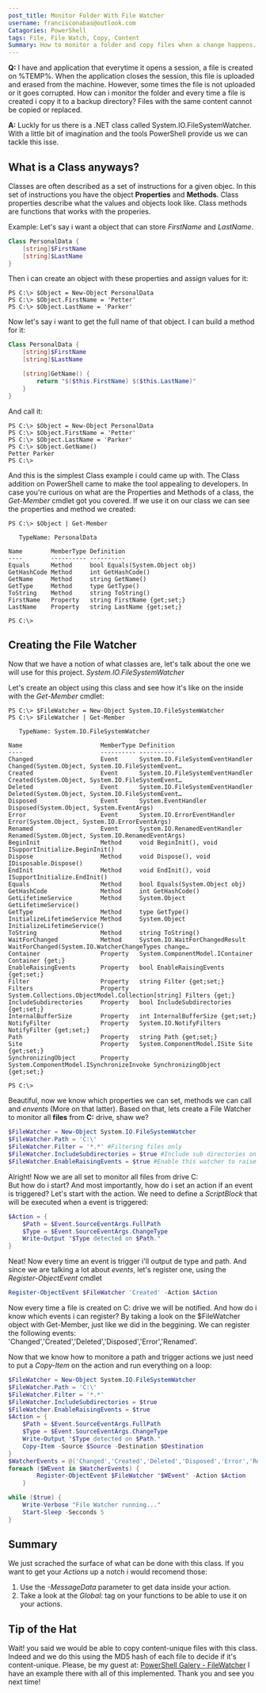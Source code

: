 ```yaml
---
post_title: Monitor Folder With File Watcher
username: francisconabas@outlook.com
Catagories: PowerShell
tags: File, File Watch, Copy, Content
Summary: How to monitor a folder and copy files when a change happens.
---
```


**Q:** I have and application that everytime it opens a session, a file is created on %TEMP%.
When the application closes the session, this file is uploaded and erased from the machine.
However, some times the file is not uploaded or it goes corrupted.
How can i monitor the folder and every time a file is created i copy it to a backup directory?
Files with the same content cannot be copied or replaced.

**A:** Luckly for us there is a .NET class called System.IO.FileSystemWatcher.
With a little bit of imagination and the tools PowerShell provide us we can tackle this isse.

## What is a Class anyways?

Classes are often described as a set of instructions for a given objec.
In this set of instructions you have the object **Properties** and **Methods**.
Class properties describe what the values and objects look like.
Class methods are functions that works with the properies.

Example: Let's say i want a object that can store _FirstName_ and _LastName_.

```powershell
Class PersonalData {
    [string]$FirstName
    [string]$LastName
}
```

Then i can create an object with these properties and assign values for it:

```powershell-console
PS C:\> $Object = New-Object PersonalData
PS C:\> $Object.FirstName = 'Petter'
PS C:\> $Object.LastName = 'Parker'
```

Now let's say i want to get the full name of that object.
I can build a method for it:

```powershell
Class PersonalData {
    [string]$FirstName
    [string]$LastName

    [string]GetName() {
        return "$($this.FirstName) $($this.LastName)"
    }
}
```

And call it:

```powershell-console
PS C:\> $Object = New-Object PersonalData
PS C:\> $Object.FirstName = 'Petter'
PS C:\> $Object.LastName = 'Parker'
PS C:\> $Object.GetName()
Petter Parker
PS C:\>
```

And this is the simplest Class example i could came up with.
The Class addition on PowerShell came to make the tool appealing to developers.
In case you're curious on what are the Properties and Methods of a class, the _Get-Member_ cmdlet got you covered.
If we use it on our class we can see the properties and method we created:

```powershell-console
PS C:\> $Object | Get-Member

   TypeName: PersonalData

Name        MemberType Definition
----        ---------- ----------
Equals      Method     bool Equals(System.Object obj)
GetHashCode Method     int GetHashCode()
GetName     Method     string GetName()
GetType     Method     type GetType()
ToString    Method     string ToString()
FirstName   Property   string FirstName {get;set;}
LastName    Property   string LastName {get;set;}

PS C:\>
```

## Creating the File Watcher

Now that we have a notion of what classes are, let's talk about the one we will use for this project.
_System.IO.FileSystemWatcher_

Let's create an object using this class and see how it's like on the inside with the _Get-Member_ cmdlet:

```powershell-console
PS C:\> $FileWatcher = New-Object System.IO.FileSystemWatcher
PS C:\> $FileWatcher | Get-Member

   TypeName: System.IO.FileSystemWatcher

Name                      MemberType Definition
----                      ---------- ----------
Changed                   Event      System.IO.FileSystemEventHandler Changed(System.Object, System.IO.FileSystemEvent…
Created                   Event      System.IO.FileSystemEventHandler Created(System.Object, System.IO.FileSystemEvent…
Deleted                   Event      System.IO.FileSystemEventHandler Deleted(System.Object, System.IO.FileSystemEvent…
Disposed                  Event      System.EventHandler Disposed(System.Object, System.EventArgs)
Error                     Event      System.IO.ErrorEventHandler Error(System.Object, System.IO.ErrorEventArgs)
Renamed                   Event      System.IO.RenamedEventHandler Renamed(System.Object, System.IO.RenamedEventArgs)
BeginInit                 Method     void BeginInit(), void ISupportInitialize.BeginInit()
Dispose                   Method     void Dispose(), void IDisposable.Dispose()
EndInit                   Method     void EndInit(), void ISupportInitialize.EndInit()
Equals                    Method     bool Equals(System.Object obj)
GetHashCode               Method     int GetHashCode()
GetLifetimeService        Method     System.Object GetLifetimeService()
GetType                   Method     type GetType()
InitializeLifetimeService Method     System.Object InitializeLifetimeService()
ToString                  Method     string ToString()
WaitForChanged            Method     System.IO.WaitForChangedResult WaitForChanged(System.IO.WatcherChangeTypes change…
Container                 Property   System.ComponentModel.IContainer Container {get;}
EnableRaisingEvents       Property   bool EnableRaisingEvents {get;set;}
Filter                    Property   string Filter {get;set;}
Filters                   Property   System.Collections.ObjectModel.Collection[string] Filters {get;}
IncludeSubdirectories     Property   bool IncludeSubdirectories {get;set;}
InternalBufferSize        Property   int InternalBufferSize {get;set;}
NotifyFilter              Property   System.IO.NotifyFilters NotifyFilter {get;set;}
Path                      Property   string Path {get;set;}
Site                      Property   System.ComponentModel.ISite Site {get;set;}
SynchronizingObject       Property   System.ComponentModel.ISynchronizeInvoke SynchronizingObject {get;set;}

PS C:\>
```

Beautiful, now we know which properties we can set, methods we can call and _envents_ (More on that latter).
Based on that, lets create a File Watcher to monitor all **files** from **C:** drive, shaw we?

```powershell
$FileWatcher = New-Object System.IO.FileSystemWatcher
$FileWatcher.Path = 'C:\'
$FileWatcher.Filter = '*.*' #Filtering files only
$FileWatcher.IncludeSubdirectories = $true #Include sub directories on the watch
$FileWatcher.EnableRaisingEvents = $true #Enable this watcher to raise events
```

Alright! Now we are all set to monitor all files from drive C:\
But how do i start? And most importantly, how do i set an action if an event is triggered?
Let's start with the action. We need to define a _ScriptBlock_ that will be executed when a event is triggered:

```powershell
$Action = {
    $Path = $Event.SourceEventArgs.FullPath
    $Type = $Event.SourceEventArgs.ChangeType
    Write-Output "$Type detected on $Path."
}
```

Neat! Now every time an event is trigger i'll output de type and path.
And since we are talking a lot about _events_, let's register one, using the _Register-ObjectEvent_ cmdlet

```powershell
Register-ObjectEvent $FileWatcher 'Created' -Action $Action
```

Now every time a file is created on C: drive we will be notified.
And how do i know which events i can register?
By taking a look on the $FileWatcher object with Get-Member, just like we did in the beggining.
We can register the following events: 'Changed','Created','Deleted','Disposed','Error','Renamed'.

Now that we know how to monitore a path and trigger actions we just need to put a _Copy-Item_ on the action and run everything on a loop:

```powershell
$FileWatcher = New-Object System.IO.FileSystemWatcher
$FileWatcher.Path = 'C:\'
$FileWatcher.Filter = '*.*'
$FileWatcher.IncludeSubdirectories = $true
$FileWatcher.EnableRaisingEvents = $true
$Action = {
    $Path = $Event.SourceEventArgs.FullPath
    $Type = $Event.SourceEventArgs.ChangeType
    Write-Output "$Type detected on $Path."
    Copy-Item -Source $Source -Destination $Destination
}
$WatcherEvents = @('Changed','Created','Deleted','Disposed','Error','Renamed')
foreach ($WEvent in $WatcherEvents) {
        Register-ObjectEvent $FileWatcher "$WEvent" -Action $Action
    }

while ($true) {
    Write-Verbose "File Watcher running..."
    Start-Sleep -Secconds 5
}
```

## Summary

We just scrached the surface of what can be done with this class.
If you want to get your _Actions_ up a notch i would recomend those:

1. Use the _-MessageData_ parameter to get data inside your action.
1. Take a look at the _Global:_ tag on your functions to be able to use it on your actions.

## Tip of the Hat

Wait! you said we would be able to copy content-unique files with this class.
Indeed and we do this using the MD5 hash of each file to decide if it's content-unique.
Please, be my guest at: [PowerShell Galery - FileWatcher](https://www.powershellgallery.com/packages/FileWatcher/1.0)
I have an example there with all of this implemented.
Thank you and see you next time!